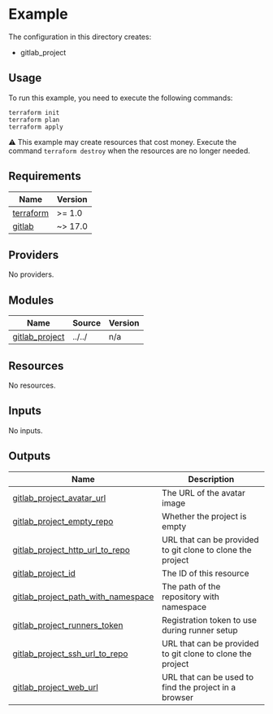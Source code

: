 # Example

The configuration in this directory creates:

* gitlab_project

## Usage

To run this example, you need to execute the following commands:

```shell
terraform init
terraform plan
terraform apply
```

:warning: This example may create resources that cost money. Execute the
command `terraform destroy` when the resources are no longer needed.

<!-- BEGIN_TF_DOCS -->
## Requirements

| Name | Version |
|------|---------|
| <a name="requirement_terraform"></a> [terraform](#requirement\_terraform) | >= 1.0 |
| <a name="requirement_gitlab"></a> [gitlab](#requirement\_gitlab) | ~> 17.0 |

## Providers

No providers.

## Modules

| Name | Source | Version |
|------|--------|---------|
| <a name="module_gitlab_project"></a> [gitlab\_project](#module\_gitlab\_project) | ../../ | n/a |

## Resources

No resources.

## Inputs

No inputs.

## Outputs

| Name | Description |
|------|-------------|
| <a name="output_gitlab_project_avatar_url"></a> [gitlab\_project\_avatar\_url](#output\_gitlab\_project\_avatar\_url) | The URL of the avatar image |
| <a name="output_gitlab_project_empty_repo"></a> [gitlab\_project\_empty\_repo](#output\_gitlab\_project\_empty\_repo) | Whether the project is empty |
| <a name="output_gitlab_project_http_url_to_repo"></a> [gitlab\_project\_http\_url\_to\_repo](#output\_gitlab\_project\_http\_url\_to\_repo) | URL that can be provided to git clone to clone the project |
| <a name="output_gitlab_project_id"></a> [gitlab\_project\_id](#output\_gitlab\_project\_id) | The ID of this resource |
| <a name="output_gitlab_project_path_with_namespace"></a> [gitlab\_project\_path\_with\_namespace](#output\_gitlab\_project\_path\_with\_namespace) | The path of the repository with namespace |
| <a name="output_gitlab_project_runners_token"></a> [gitlab\_project\_runners\_token](#output\_gitlab\_project\_runners\_token) | Registration token to use during runner setup |
| <a name="output_gitlab_project_ssh_url_to_repo"></a> [gitlab\_project\_ssh\_url\_to\_repo](#output\_gitlab\_project\_ssh\_url\_to\_repo) | URL that can be provided to git clone to clone the project |
| <a name="output_gitlab_project_web_url"></a> [gitlab\_project\_web\_url](#output\_gitlab\_project\_web\_url) | URL that can be used to find the project in a browser |
<!-- END_TF_DOCS -->
